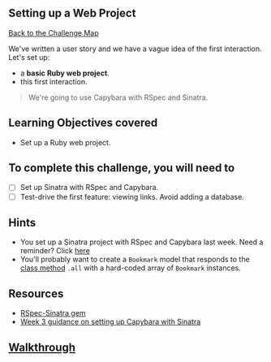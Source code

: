 ## Setting up a Web Project

[Back to the Challenge Map](00_challenge_map.md#challenges)

We've written a user story and we have a vague idea of the first interaction. Let's set up:

- a **basic Ruby web project**.
- this first interaction.

> We're going to use Capybara with RSpec and Sinatra.

## Learning Objectives covered

* Set up a Ruby web project.

## To complete this challenge, you will need to

- [ ] Set up Sinatra with RSpec and Capybara.
- [ ] Test-drive the first feature: viewing links. Avoid adding a database.

## Hints
* You set up a Sinatra project with RSpec and Capybara last week.  Need a reminder?  Click [here](https://github.com/makersacademy/course/blob/master/pills/ruby_web_project_setup_list.md)
* You'll probably want to create a `Bookmark` model that responds to the [class method](http://www.railstips.org/blog/archives/2009/05/11/class-and-instance-methods-in-ruby/) `.all` with a hard-coded array of `Bookmark` instances.

## Resources

* [RSpec-Sinatra gem](https://github.com/tansaku/rspec-sinatra)
* [Week 3 guidance on setting up Capybara with Sinatra](https://github.com/makersacademy/course/blob/master/intro_to_the_web/getting_test_infrastructure_set_up.md)

## [Walkthrough](walkthroughs/02.md)
